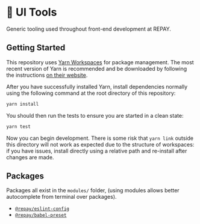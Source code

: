 # 🔨 UI Tools

Generic tooling used throughout front-end development at REPAY.

## Getting Started

This repository uses [Yarn Workspaces](https://yarnpkg.com/lang/en/docs/workspaces/) for package management. The most recent version of Yarn is recommended and be downloaded by following the instructions [on their website](https://yarnpkg.com/en/docs/install).

After you have successfully installed Yarn, install dependencies normally using the following command at the root directory of this repository:

```bash
yarn install
```

You should then run the tests to ensure you are started in a clean state:

```bash
yarn test
```

Now you can begin development. There is some risk that `yarn link` outside this directory will not work as expected due to the structure of workspaces: if you have issues, install directly using a relative path and re-install after changes are made.

## Packages

Packages all exist in the `modules/` folder, (using modules allows better autocomplete from terminal over packages).

- [`@repay/eslint-config`](./modules/eslint-config)
- [`@repay/babel-preset`](./modules/babel-preset)
